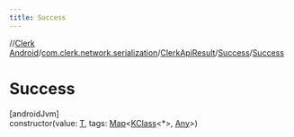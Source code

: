```yaml
---
title: Success
---
```

//[Clerk Android](../../../../index.html)/[com.clerk.network.serialization](../../index.html)/[ClerkApiResult](../index.html)/[Success](index.html)/[Success](-success.html)



# Success



[androidJvm]\
constructor(value: [T](index.html), tags: [Map](https://kotlinlang.org/api/latest/jvm/stdlib/kotlin-stdlib/kotlin.collections/-map/index.html)&lt;[KClass](https://kotlinlang.org/api/latest/jvm/stdlib/kotlin-stdlib/kotlin.reflect/-k-class/index.html)&lt;*&gt;, [Any](https://kotlinlang.org/api/latest/jvm/stdlib/kotlin-stdlib/kotlin/-any/index.html)&gt;)




